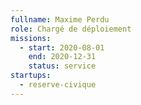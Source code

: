```yaml
---
fullname: Maxime Perdu
role: Chargé de déploiement
missions:
  - start: 2020-08-01
    end: 2020-12-31
    status: service
startups:
  - reserve-civique
---
```

